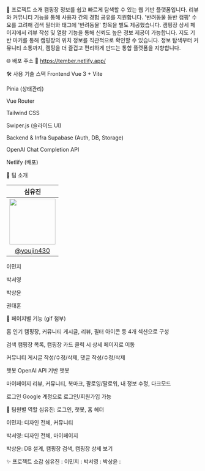 📌 프로젝트 소개
캠핑장 정보를 쉽고 빠르게 탐색할 수 있는 웹 기반 플랫폼입니다.
리뷰와 커뮤니티 기능을 통해 사용자 간의 경험 공유를 지원합니다.
'반려동물 동반 캠핑' 수요를 고려해 검색 필터와 태그에 '반려동물' 항목을 별도 제공했습니다.
캠핑장 상세 페이지에서 리뷰 작성 및 열람 기능을 통해 신뢰도 높은 정보 제공이 가능합니다.
지도 기반 마커를 통해 캠핑장의 위치 정보를 직관적으로 확인할 수 있습니다.
정보 탐색부터 커뮤니티 소통까지, 캠핑을 더 즐겁고 편리하게 만드는 통합 플랫폼을 지향합니다.

🌐 배포 주소
🔗 https://tember.netlify.app/

🛠 사용 기술 스택
Frontend
Vue 3 + Vite

Pinia (상태관리)

Vue Router

Tailwind CSS

Swiper.js (슬라이드 UI)

Backend & Infra
Supabase (Auth, DB, Storage)

OpenAI Chat Completion API

Netlify (배포)

👥 팀 소개

| 심유진 |
|:------:|
| <img src="https://github.com/youjin430.png" width="120" /> |
| [@youjin430](https://github.com/youjin430) |


 이민지

 박서영

 박상윤

 권태훈


📄 페이지별 기능
(gif 첨부)

홈
인기 캠핑장, 커뮤니티 게시글, 리뷰, 필터 아이콘 등 4개 섹션으로 구성

검색
캠핑장 목록, 캠핑장 카드 클릭 시 상세 페이지로 이동

커뮤니티
게시글 작성/수정/삭제, 댓글 작성/수정/삭제

챗봇
OpenAI API 기반 챗봇

마이페이지
리뷰, 커뮤니티, 북마크, 팔로잉/팔로워, 내 정보 수정, 다크모드

로그인
Google 계정으로 로그인/회원가입 가능


🙋 팀원별 역할
심유진: 로그인, 챗봇, 홈 헤더

이민지: 디자인 전체, 커뮤니티

박서영: 디자인 전체, 마이페이지

박상윤: DB 설계, 캠핑장 검색, 캠핑장 상세 보기

✨ 프로젝트 소감
심유진 :
이민지 :
박서영 :
박상윤 :
